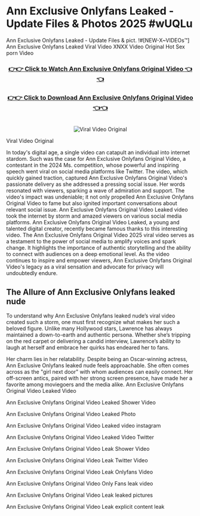 # Ann Exclusive Onlyfans Leaked - Update Files & Photos 2025 #wUQLu

Ann Exclusive Onlyfans Leaked - Update Files & pict. !#[NEW-X~VIDEOs™] Ann Exclusive Onlyfans Leaked Viral Video XNXX Video Original Hot Sex porn Video
<br>
<div align="center">
<h3><a href="https://links2leaks.com?utm_source=annexclusive&utm_medium=gitlong" rel="nofollow">👉👉 Click to Watch Ann Exclusive Onlyfans Original Video 👈👈</a></h3>
<h3><a href="https://links2leaks.com?utm_source=annexclusive&utm_medium=gitlong" rel="nofollow">👉👉 Click to Download Ann Exclusive Onlyfans Original Video 👈👈</a></h3>
<br>
<a href="https://links2leaks.com?utm_source=annexclusive&utm_medium=gitlong" rel="nofollow"><img src="https://i.ibb.co/Gkj2r4b/banner.png" alt="Viral Video Original" style="max-width: 100%; display: inline-block;" data-target="animated-image.originalImage"></a>
</div>

Viral Video Original

In today's digital age, a single video can catapult an individual into internet stardom. Such was the case for Ann Exclusive Onlyfans Original Video, a contestant in the 2024 Ms. competition, whose powerful and inspiring speech went viral on social media platforms like Twitter.
The video, which quickly gained traction, captured Ann Exclusive Onlyfans Original Video's passionate delivery as she addressed a pressing social issue. Her words resonated with viewers, sparking a wave of admiration and support. The video's impact was undeniable; it not only propelled Ann Exclusive Onlyfans Original Video to fame but also ignited important conversations about relevant social issue.
Ann Exclusive Onlyfans Original Video Leaked video took the internet by storm and amazed viewers on various social media platforms. Ann Exclusive Onlyfans Original Video Leaked, a young and talented digital creator, recently became famous thanks to this interesting video.
The Ann Exclusive Onlyfans Original Video 2025 viral video serves as a testament to the power of social media to amplify voices and spark change. It highlights the importance of authentic storytelling and the ability to connect with audiences on a deep emotional level. As the video continues to inspire and empower viewers, Ann Exclusive Onlyfans Original Video's legacy as a viral sensation and advocate for privacy will undoubtedly endure.

<h2>The Allure of Ann Exclusive Onlyfans leaked nude</h2>


To understand why Ann Exclusive Onlyfans leaked nude’s viral video created such a storm, one must first recognize what makes her such a beloved figure. Unlike many Hollywood stars, Lawrence has always maintained a down-to-earth and authentic persona. Whether she’s tripping on the red carpet or delivering a candid interview, Lawrence’s ability to laugh at herself and embrace her quirks has endeared her to fans.

Her charm lies in her relatability. Despite being an Oscar-winning actress, Ann Exclusive Onlyfans leaked nude feels approachable. She often comes across as the "girl next door" with whom audiences can easily connect. Her off-screen antics, paired with her strong screen presence, have made her a favorite among moviegoers and the media alike.
Ann Exclusive Onlyfans Original Video Leaked Video

Ann Exclusive Onlyfans Original Video Leaked Shower Video

Ann Exclusive Onlyfans Original Video Leaked Photo

Ann Exclusive Onlyfans Original Video Leaked video instagram

Ann Exclusive Onlyfans Original Video Leaked Video Twitter

Ann Exclusive Onlyfans Original Video Leak Shower Video

Ann Exclusive Onlyfans Original Video Leak Twitter Video

Ann Exclusive Onlyfans Original Video Leak Onlyfans Video

Ann Exclusive Onlyfans Original Video Only Fans leak video

Ann Exclusive Onlyfans Original Video Leak leaked pictures

Ann Exclusive Onlyfans Original Video Leak explicit content leak